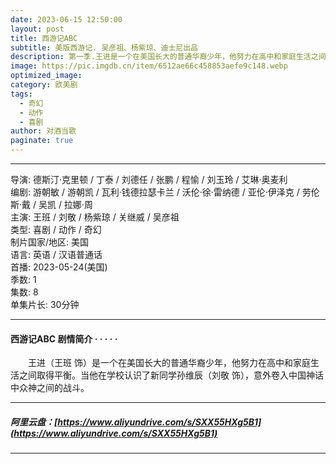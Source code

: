 ```yaml
---
date: 2023-06-15 12:50:00
layout: post
title: 西游记ABC
subtitle: 美版西游记. 吴彦祖、杨紫琼、迪士尼出品
description: 第一季.王进是一个在美国长大的普通华裔少年，他努力在高中和家庭生活之间取得平衡。当他在学校认识了新同学孙维辰，意外卷入中国神话中众神之间的战斗...
image: https://pic.imgdb.cn/item/6512ae66c458853aefe9c148.webp
optimized_image: 
category: 欧美剧
tags:
  - 奇幻
  - 动作
  - 喜剧
author: 对酒当歌
paginate: true
---
```


---

导演: 德斯汀·克里顿 / 丁泰 / 刘德任 / 张鹏 / 程愉 / 刘玉玲 / 艾琳·奥麦利  
编剧: 游朝敏 / 游朝凯 / 瓦利·钱德拉瑟卡兰 / 沃伦·徐·雷纳德 / 亚伦·伊泽克 / 劳伦斯·戴 / 吴凯 / 拉娜·周  
主演: 王班 / 刘敬 / 杨紫琼 / 关继威 / 吴彦祖  
类型: 喜剧 / 动作 / 奇幻  
制片国家/地区: 美国  
语言: 英语 / 汉语普通话  
首播: 2023-05-24(美国)  
季数: 1  
集数: 8  
单集片长: 30分钟  

---

#### 西游记ABC 剧情简介 · · · · ·

　　王进（王班 饰）是一个在美国长大的普通华裔少年，他努力在高中和家庭生活之间取得平衡。当他在学校认识了新同学孙维辰（刘敬 饰），意外卷入中国神话中众神之间的战斗。

---

##### 阿里云盘：[https://www.aliyundrive.com/s/SXX55HXg5B1](https://www.aliyundrive.com/s/SXX55HXg5B1)

---
